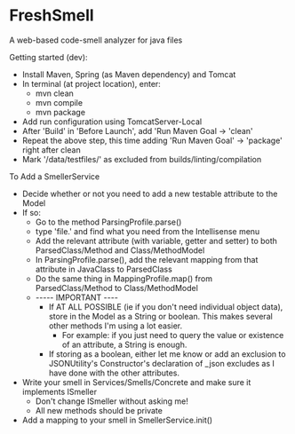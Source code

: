 # FreshSmell
A web-based code-smell analyzer for java files

Getting started (dev):
- Install Maven, Spring (as Maven dependency) and Tomcat
- In terminal (at project location), enter:
	- mvn clean
	- mvn compile
	- mvn package
- Add run configuration using TomcatServer-Local
- After 'Build' in 'Before Launch', add 'Run Maven Goal -> 'clean'
- Repeat the above step, this time adding 'Run Maven Goal' -> 'package' right after clean
- Mark '/data/testfiles/' as excluded from builds/linting/compilation

To Add a SmellerService
- Decide whether or not you need to add a new testable attribute to the Model
- If so:
	- Go to the method ParsingProfile.parse()
	- type 'file.' and find what you need from the Intellisense menu
	- Add the relevant attribute (with variable, getter and setter) to both ParsedClass/Method and Class/MethodModel
	- In ParsingProfile.parse(), add the relevant mapping from that attribute in JavaClass to ParsedClass
	- Do the same thing in MappingProfile.map() from ParsedClass/Method to Class/MethodModel
	- ----- IMPORTANT ----
		- If AT ALL POSSIBLE (ie if you don't need individual object data), store in the Model as a String or boolean. This makes several other methods I'm using a lot easier.
			- For example: if you just need to query the value or existence of an attribute, a String is enough.
		- If storing as a boolean, either let me know or add an exclusion to JSONUtility's Constructor's declaration of _json excludes as I have done with the other attributes.
- Write your smell in Services/Smells/Concrete and make sure it implements ISmeller
	- Don't change ISmeller without asking me!
	- All new methods should be private
- Add a mapping to your smell in SmellerService.init()
